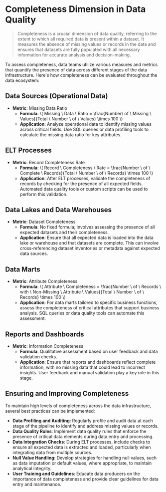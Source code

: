 # Completeness Dimension in Data Quality
> Completeness is a crucial dimension of data quality, referring to the extent to which all required data is present within a dataset. It measures the absence of missing values or records in the data and ensures that datasets are fully populated with all necessary information for accurate analysis and decision-making.

To assess completeness, data teams utilize various measures and metrics that quantify the presence of data across different stages of the data infrastructure. Here's how completeness can be evaluated throughout the data ecosystem:

## Data Sources (Operational Data)
* **Metric**: Missing Data Ratio
  * **Formula**: \\( Missing \ Data \ Ratio = \frac{Number\ of \ Missing \ Values}{Total \ Number \ of \ Values} \times 100 \\)
  * **Application**: Analyze operational data to identify missing values across critical fields. Use SQL queries or data profiling tools to calculate the missing data ratio for key attributes.

## ELT Processes
* **Metric**: Record Completeness Rate
  * **Formula**: \\( Record \ Completeness \ Rate = \frac{Number \ of \ Complete \ Records}{Total \ Number \ of \ Records} \times 100 \\)
  * **Application**: After ELT processes, validate the completeness of records by checking for the presence of all expected fields. Automated data quality tools or custom scripts can be used to perform this validation.

## Data Lakes and Data Warehouses
* **Metric**: Dataset Completeness
  * **Formula**: No fixed formula; involves assessing the presence of all expected datasets and their completeness.
  * **Application**: Ensure that all expected data is loaded into the data lake or warehouse and that datasets are complete. This can involve cross-referencing dataset inventories or metadata against expected data sources.

## Data Marts
* **Metric**: Attribute Completeness
  * **Formula**: \\( Attribute \ Completeness = \frac{Number \ of \ Records \ with \ Non-Missing \ Attribute \ Values}{Total \ Number \ of \ Records} \times 100 \\)
  * **Application**: For data marts tailored to specific business functions, assess the completeness of critical attributes that support business analysis. SQL queries or data quality tools can automate this assessment.

## Reports and Dashboards
* **Metric**: Information Completeness
  * **Formula**: Qualitative assessment based on user feedback and data validation checks.
  * **Application**: Ensure that reports and dashboards reflect complete information, with no missing data that could lead to incorrect insights. User feedback and manual validation play a key role in this stage.

## Ensuring and Improving Completeness
To maintain high levels of completeness across the data infrastructure, several best practices can be implemented:

* **Data Profiling and Auditing**: Regularly profile and audit data at each stage of the pipeline to identify and address missing values or records.
* **Data Quality Rules**: Implement data quality rules that enforce the presence of critical data elements during data entry and processing.
* **Data Integration Checks**: During ELT processes, include checks to ensure all expected data is extracted and loaded, particularly when integrating data from multiple sources.
* **Null Value Handling**: Develop strategies for handling null values, such as data imputation or default values, where appropriate, to maintain analytical integrity.
* **User Training and Guidelines**: Educate data producers on the importance of data completeness and provide clear guidelines for data entry and maintenance.
